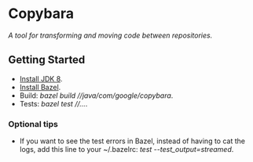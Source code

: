 # Copybara

*A tool for transforming and moving code between repositories.*

## Getting Started

  * [Install JDK 8](http://www.oracle.com/technetwork/java/javase/downloads/jdk8-downloads-2133151.html).
  * [Install Bazel](http://bazel.io/docs/install.html).
  * Build: *bazel build //java/com/google/copybara*.
  * Tests: *bazel test //...*.

### Optional tips

  * If you want to see the test errors in Bazel, instead of having to cat the logs, add this line to your ~/.bazelrc: *test --test_output=streamed*.

